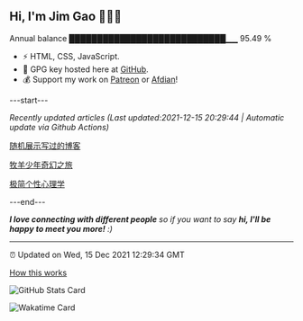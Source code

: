 
<h2>Hi, I'm Jim Gao 👋👨‍💻</h2>

Annual balance    ████████████████████████████▁▁   95.49 %

- ⚡ HTML, CSS, JavaScript.
- 🔑 GPG key hosted here at [GitHub](https://github.com/tianheg.gpg).
- 💰 Support my work on [Patreon](https://www.patreon.com/tianheg) or [Afdian](https://afdian.net/@tianheg)!

---start---

*Recently updated articles (Last updated:2021-12-15 20:29:44 | Automatic update via Github Actions)*

[随机展示写过的博客](https://www.yidajiabei.xyz/blog/2021/random-blog.html)

[牧羊少年奇幻之旅](https://www.yidajiabei.xyz/blog/2021/o-alquimista.html)

[极简个性心理学](https://www.yidajiabei.xyz/blog/2021/making-sence-of-people.html)

---end---

<em><b>I love connecting with different people</b> so if you want to say <b>hi, I'll be happy to meet you more!</b> :)</em>

---

⏰ Updated on Wed, 15 Dec 2021 12:29:34 GMT

[How this works](https://github.com/tianheg/tianheg/issues/1)

![GitHub Stats Card](https://tianheg-readme-stats.vercel.app/api?username=tianheg&show_icons=true)

![Wakatime Card](https://tianheg-readme-stats.vercel.app/api/wakatime?username=tianheg&layout=compact)
